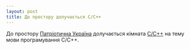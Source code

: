 ```yaml
---
layout: post
title: До простору долучається C/C++
---
```

До простору [Патріотична Україна](https://matrix.to/#/#ukraine.all:matrix.org) долучається кімната [C/C++](https://matrix.to/#/#cppua:matrix.org) на тему мови програмування C/C++.
